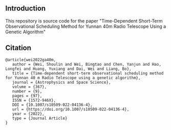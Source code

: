 ## Introduction

This repository is source code for the paper "Time-Dependent Short-Term Observational Scheduling Method for Yunnan 40m Radio Telescope Using a Genetic Algorithm"
## Citation

```
@article{wei2022ga40m,
   author = {Wei, Shoulin and Wei, Bingtao and Chen, Yanjun and Hao, Longfei and Huang, Yuxiang and Dai, Wei and Liang, Bo},
   title = {Time-dependent short-term observational scheduling method for Yunnan 40 m Radio Telescope using a genetic algorithm},
   journal = {Astrophysics and Space Science},
   volume = {367},
   number = {9},
   pages = {97},
   ISSN = {1572-946X},
   DOI = {10.1007/s10509-022-04136-4},
   url = {https://doi.org/10.1007/s10509-022-04136-4},
   year = {2022},
   type = {Journal Article}
}
```